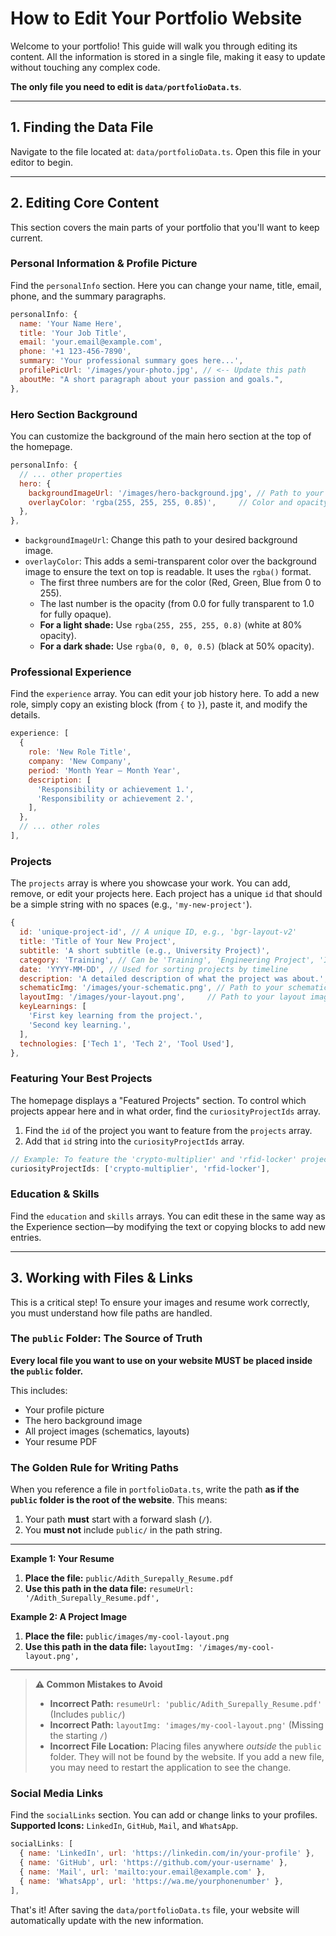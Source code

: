 # How to Edit Your Portfolio Website

Welcome to your portfolio! This guide will walk you through editing its content. All the information is stored in a single file, making it easy to update without touching any complex code.

**The only file you need to edit is `data/portfolioData.ts`**.

---

## 1. Finding the Data File

Navigate to the file located at: `data/portfolioData.ts`. Open this file in your editor to begin.

---

## 2. Editing Core Content

This section covers the main parts of your portfolio that you'll want to keep current.

### Personal Information & Profile Picture

Find the `personalInfo` section. Here you can change your name, title, email, phone, and the summary paragraphs.

```javascript
personalInfo: {
  name: 'Your Name Here',
  title: 'Your Job Title',
  email: 'your.email@example.com',
  phone: '+1 123-456-7890',
  summary: 'Your professional summary goes here...',
  profilePicUrl: '/images/your-photo.jpg', // <-- Update this path
  aboutMe: "A short paragraph about your passion and goals.",
},
```

### Hero Section Background

You can customize the background of the main hero section at the top of the homepage.

```javascript
personalInfo: {
  // ... other properties
  hero: {
    backgroundImageUrl: '/images/hero-background.jpg', // Path to your background image
    overlayColor: 'rgba(255, 255, 255, 0.85)',     // Color and opacity of the shade
  },
},
```

-   `backgroundImageUrl`: Change this path to your desired background image.
-   `overlayColor`: This adds a semi-transparent color over the background image to ensure the text on top is readable. It uses the `rgba()` format.
    -   The first three numbers are for the color (Red, Green, Blue from 0 to 255).
    -   The last number is the opacity (from 0.0 for fully transparent to 1.0 for fully opaque).
    -   **For a light shade:** Use `rgba(255, 255, 255, 0.8)` (white at 80% opacity).
    -   **For a dark shade:** Use `rgba(0, 0, 0, 0.5)` (black at 50% opacity).

### Professional Experience

Find the `experience` array. You can edit your job history here. To add a new role, simply copy an existing block (from `{` to `}`), paste it, and modify the details.

```javascript
experience: [
  {
    role: 'New Role Title',
    company: 'New Company',
    period: 'Month Year – Month Year',
    description: [
      'Responsibility or achievement 1.',
      'Responsibility or achievement 2.',
    ],
  },
  // ... other roles
],
```

### Projects

The `projects` array is where you showcase your work. You can add, remove, or edit your projects here. Each project has a unique `id` that should be a simple string with no spaces (e.g., `'my-new-project'`).

```javascript
{
  id: 'unique-project-id', // A unique ID, e.g., 'bgr-layout-v2'
  title: 'Title of Your New Project',
  subtitle: 'A short subtitle (e.g., University Project)',
  category: 'Training', // Can be 'Training', 'Engineering Project', 'Internship', or 'Casual'
  date: 'YYYY-MM-DD', // Used for sorting projects by timeline
  description: 'A detailed description of what the project was about.',
  schematicImg: '/images/your-schematic.png', // Path to your schematic image
  layoutImg: '/images/your-layout.png',     // Path to your layout image
  keyLearnings: [
    'First key learning from the project.',
    'Second key learning.',
  ],
  technologies: ['Tech 1', 'Tech 2', 'Tool Used'],
},
```

### Featuring Your Best Projects

The homepage displays a "Featured Projects" section. To control which projects appear here and in what order, find the `curiosityProjectIds` array.

1.  Find the `id` of the project you want to feature from the `projects` array.
2.  Add that `id` string into the `curiosityProjectIds` array.

```javascript
// Example: To feature the 'crypto-multiplier' and 'rfid-locker' projects
curiosityProjectIds: ['crypto-multiplier', 'rfid-locker'],
```

### Education & Skills

Find the `education` and `skills` arrays. You can edit these in the same way as the Experience section—by modifying the text or copying blocks to add new entries.

---

## 3. Working with Files & Links

This is a critical step! To ensure your images and resume work correctly, you must understand how file paths are handled.

### The `public` Folder: The Source of Truth

**Every local file you want to use on your website MUST be placed inside the `public` folder.**

This includes:
-   Your profile picture
-   The hero background image
-   All project images (schematics, layouts)
-   Your resume PDF

### The Golden Rule for Writing Paths

When you reference a file in `portfolioData.ts`, write the path **as if the `public` folder is the root of the website**. This means:

1.  Your path **must** start with a forward slash (`/`).
2.  You **must not** include `public/` in the path string.

---

**Example 1: Your Resume**

1.  **Place the file:** `public/Adith_Surepally_Resume.pdf`
2.  **Use this path in the data file:** `resumeUrl: '/Adith_Surepally_Resume.pdf',`

**Example 2: A Project Image**

1.  **Place the file:** `public/images/my-cool-layout.png`
2.  **Use this path in the data file:** `layoutImg: '/images/my-cool-layout.png',`

---

> **⚠️ Common Mistakes to Avoid**
>
> -   **Incorrect Path:** `resumeUrl: 'public/Adith_Surepally_Resume.pdf'` (Includes `public/`)
> -   **Incorrect Path:** `layoutImg: 'images/my-cool-layout.png'` (Missing the starting `/`)
> -   **Incorrect File Location:** Placing files anywhere *outside* the `public` folder. They will not be found by the website. If you add a new file, you may need to restart the application to see the change.

### Social Media Links

Find the `socialLinks` section. You can add or change links to your profiles.
**Supported Icons:** `LinkedIn`, `GitHub`, `Mail`, and `WhatsApp`.

```javascript
socialLinks: [
  { name: 'LinkedIn', url: 'https://linkedin.com/in/your-profile' },
  { name: 'GitHub', url: 'https://github.com/your-username' },
  { name: 'Mail', url: 'mailto:your.email@example.com' },
  { name: 'WhatsApp', url: 'https://wa.me/yourphonenumber' },
],
```

That's it! After saving the `data/portfolioData.ts` file, your website will automatically update with the new information.